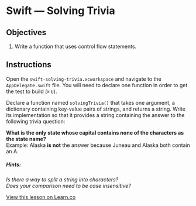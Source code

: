 # Swift — Solving Trivia

## Objectives

1. Write a function that uses control flow statements.

## Instructions

Open the `swift-solving-trivia.xcworkspace` and navigate to the `AppDelegate.swift` file. You will need to declare one function in order to get the test to build (`⌘` `U`).

Declare a function named `solvingTrivia()` that takes one argument, a dictionary containing key-value pairs of strings, and returns a string. Write its implementation so that it provides a string containing the answer to the following trivia question:

**What is the only state whose capital contains none of the characters as the state name?**  
Example: Alaska __is not__ the answer because Juneau and Alaska both contain an A.

##### Hints:
*Is there a way to split a string into characters?*  
*Does your comparison need to be case insensitive?*

<a href='https://learn.co/lessons/swift-solving-trivia' data-visibility='hidden'>View this lesson on Learn.co</a>
